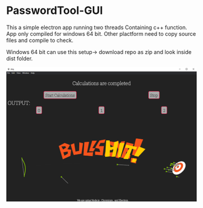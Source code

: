 # PasswordTool-GUI

This a simple electron app running two threads Containing c++ function.</br>
App only compiled for windows 64 bit. Other plactform need to copy source files and compile to check.</br>

Windows 64 bit can use this setup->
download repo as zip and look inside dist folder.


<img src="Screenshot.png">
